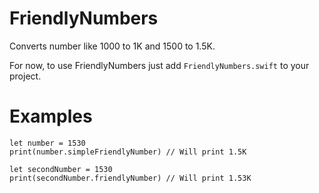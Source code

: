 # FriendlyNumbers

Converts number like 1000 to 1K and 1500 to 1.5K.

For now, to use FriendlyNumbers just add `FriendlyNumbers.swift` to your project.

# Examples

```
let number = 1530
print(number.simpleFriendlyNumber) // Will print 1.5K

let secondNumber = 1530
print(secondNumber.friendlyNumber) // Will print 1.53K
```
